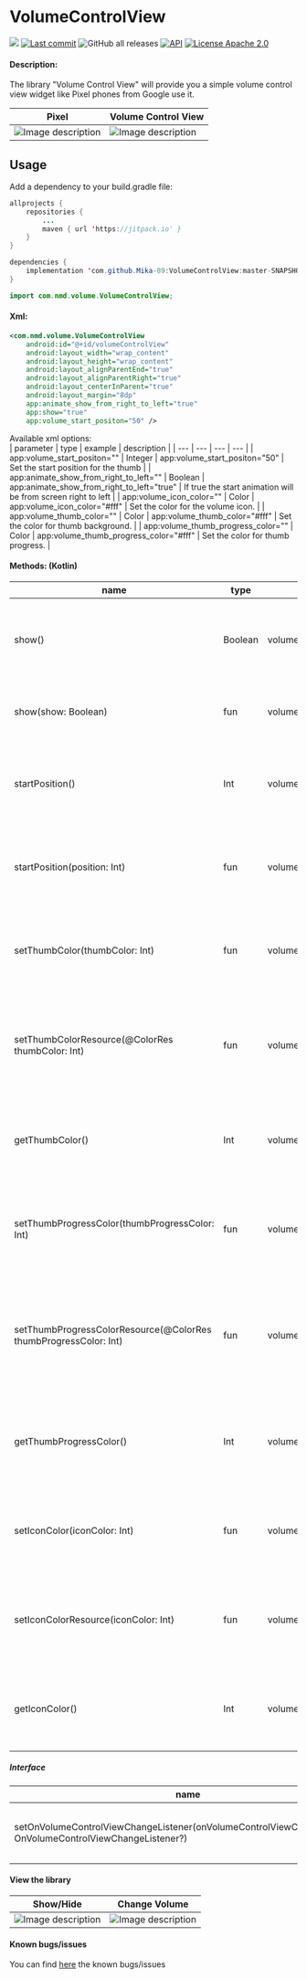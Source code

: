 # VolumeControlView

[![](https://jitpack.io/v/michael-winkler/VolumeControlView.svg)](https://jitpack.io/#michael-winkler/VolumeControlView)
[![Last commit](https://img.shields.io/github/last-commit/michael-winkler/VolumeControlView?style=flat)](https://github.com/michael-winkler/VolumeControlView/commits)
![GitHub all releases](https://img.shields.io/github/downloads/michael-winkler/VolumeControlView/total)
[![API](https://img.shields.io/badge/API-16%2B-orange.svg?style=flat)](https://android-arsenal.com/api?level=16)
[![License Apache 2.0](https://img.shields.io/badge/License-Apache%202.0-blue.svg?style=true)](http://www.apache.org/licenses/LICENSE-2.0)

#### Description:    
The library "Volume Control View" will provide you a simple volume control view widget like Pixel phones from Google use it.

| Pixel    | Volume Control View |
| ---      | ---      |
| ![Image description](https://github.com/Mika-89/VolumeControlView/blob/master/images/image_pixel.png) | ![Image description](https://github.com/Mika-89/VolumeControlView/blob/master/images/image_library.png) |

## Usage
Add a dependency to your build.gradle file:
```java
allprojects {
    repositories {
	    ...
	    maven { url 'https://jitpack.io' }
    }
}

dependencies {
    implementation 'com.github.Mika-89:VolumeControlView:master-SNAPSHOT'
}
```

```java
import com.nmd.volume.VolumeControlView;
```


#### Xml:    
```xml
<com.nmd.volume.VolumeControlView
    android:id="@+id/volumeControlView"
    android:layout_width="wrap_content"
    android:layout_height="wrap_content"
    android:layout_alignParentEnd="true"
    android:layout_alignParentRight="true"
    android:layout_centerInParent="true"
    android:layout_margin="8dp"
    app:animate_show_from_right_to_left="true"
    app:show="true"
    app:volume_start_positon="50" />
```

Available xml options:   
| parameter    | type | example | description |
| ---          | ---  |  ---    | ---         |
| app:volume_start_positon="" | Integer |  app:volume_start_positon="50" | Set the start position for the thumb |
| app:animate_show_from_right_to_left="" | Boolean | app:animate_show_from_right_to_left="true" | If true the start animation will be from screen right to left |
| app:volume_icon_color="" | Color | app:volume_icon_color="#fff" | Set the color for the volume icon. |
| app:volume_thumb_color="" | Color | app:volume_thumb_color="#fff" | Set the color for thumb background. |
| app:volume_thumb_progress_color="" | Color | app:volume_thumb_progress_color="#fff" | Set the color for thumb progress. |

#### Methods: (Kotlin)   
| name    | type | example | description |
| ---     | ---  |  ---    | ---         |
| show()  | Boolean | volumeControlView.show() | Returns true if the volume control view is currently shown. |
| show(show: Boolean)  | fun | volumeControlView.show(true) | Show or hide the volume control view. |
| startPosition()  | Int | volumeControlView.startPosition() | Get the start position of the volume control view seekbar. |
| startPosition(position: Int)  | fun | volumeControlView.startPosition(60) | Set the start position of the volume control view seekbar. |
| setThumbColor(thumbColor: Int) | fun | volumeControlView.setThumbColor(Color.WHITE) | Sets the volume thumb color for this volume control view. |
| setThumbColorResource(@ColorRes thumbColor: Int) | fun | volumeControlView.setThumbColor(R.color.YOUR_COLOR) | Sets the volume thumb color resource for this volume control view. |
| getThumbColor() | Int | volumeControlView.getThumbColor() | Gets the volume thumb color for this volume control view. |
| setThumbProgressColor(thumbProgressColor: Int) | fun | volumeControlView.setThumbProgressColor(Color.WHITE) | Sets the volume thumb progress color for this volume control view. |
| setThumbProgressColorResource(@ColorRes thumbProgressColor: Int) | fun | volumeControlView.setThumbProgressColorResource(R.color.YOUR_COLOR) | Sets the volume thumb progress color resource for this volume control view. |
| getThumbProgressColor() | Int | volumeControlView.getThumbProgressColor() | Gets the volume thumb progress color for this volume control view. |
| setIconColor(iconColor: Int) | fun | volumeControlView.setIconColor(Color.WHITE) | Sets the volume icon color for this volume control view. |
| setIconColorResource(iconColor: Int) | fun | volumeControlView.setIconColorResource(R.color.YOUR_COLOR) | Sets the volume icon color resource for this volume control view. |
| getIconColor() | Int | volumeControlView.getIconColor() | Gets the volume icon color for this volume control view. |

##### Interface
| name    | type | example | description |
| ---     | ---  |  ---    | ---         |
| setOnVolumeControlViewChangeListener(onVolumeControlViewChangeListener: OnVolumeControlViewChangeListener?)  | OnVolumeControlViewChangeListener | volumeControlView.setOnVolumeControlViewChangeListener(onVolumeControlViewChangeListener) | Set the listener for the volume control view. |

#### View the library
| Show/Hide    | Change Volume |
| ---      | ---      |
| ![Image description](https://github.com/Mika-89/VolumeControlView/blob/master/images/animation1.gif) | ![Image description](https://github.com/Mika-89/VolumeControlView/blob/master/images/animation2.gif) |

#### Known bugs/issues
You can find [here](https://github.com/Mika-89/VolumeControlView/issues) the known bugs/issues
